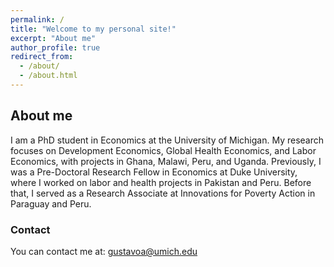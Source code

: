 ```yaml
---
permalink: /
title: "Welcome to my personal site!"
excerpt: "About me"
author_profile: true
redirect_from: 
  - /about/
  - /about.html
---
```




## About me

I am a PhD student in Economics at the University of Michigan. My research focuses on Development Economics, Global Health Economics, and Labor Economics, with projects in Ghana, Malawi, Peru, and Uganda. Previously, I was a Pre-Doctoral Research Fellow in Economics at Duke University, where I worked on labor and health projects in Pakistan and Peru. Before that, I served as a Research Associate at Innovations for Poverty Action in Paraguay and Peru.

### Contact

You can contact me at: [gustavoa@umich.edu](mailto:gustavoa@umich.edu?subject=[GitHub]%20Source%20Han%20Sans)

